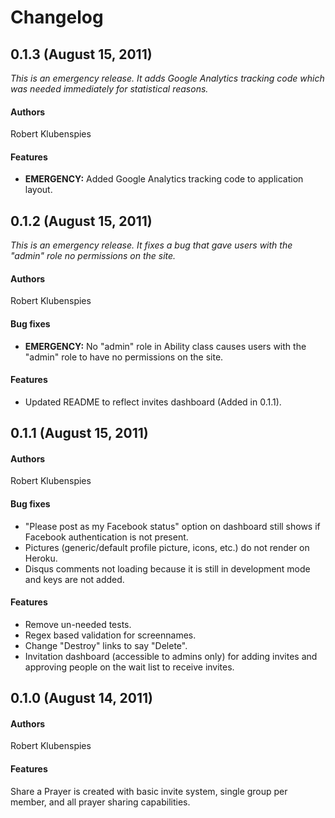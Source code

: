 # Changelog

## 0.1.3 (August 15, 2011)
*This is an emergency release. It adds Google Analytics tracking code which was needed immediately for statistical reasons.*
#### Authors
Robert Klubenspies

#### Features
* **EMERGENCY:** Added Google Analytics tracking code to application layout.

## 0.1.2 (August 15, 2011)
*This is an emergency release. It fixes a bug that gave users with the "admin" role no permissions on the site.*
#### Authors
Robert Klubenspies

#### Bug fixes
*	**EMERGENCY:** No "admin" role in Ability class causes users with the "admin" role to have no permissions on the site.

#### Features
* Updated README to reflect invites dashboard (Added in 0.1.1).

## 0.1.1 (August 15, 2011)
#### Authors
Robert Klubenspies

#### Bug fixes
*	"Please post as my Facebook status" option on dashboard still shows if Facebook authentication is not present.
*	Pictures (generic/default profile picture, icons, etc.) do not render on Heroku.
* Disqus comments not loading because it is still in development mode and keys are not added.

#### Features
*	Remove un-needed tests.
*	Regex based validation for screennames.
*	Change "Destroy" links to say "Delete".
* Invitation dashboard (accessible to admins only) for adding invites and approving people on the wait list to receive invites.

## 0.1.0 (August 14, 2011)
#### Authors
Robert Klubenspies

#### Features
Share a Prayer is created with basic invite system, single group per member, and all prayer sharing capabilities.
